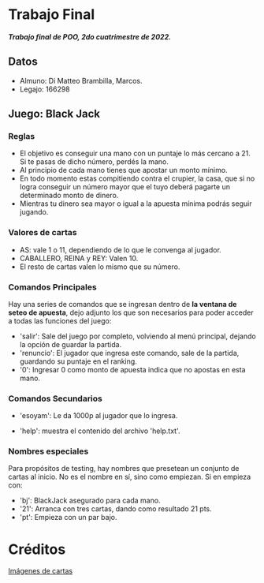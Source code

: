 # Trabajo Final
  ##### Trabajo final de POO, 2do cuatrimestre de 2022.

## Datos
+ Almuno: Di Matteo Brambilla, Marcos.
+ Legajo: 166298
  
## Juego: Black Jack

### Reglas
+ El objetivo es conseguir una mano con un puntaje lo más cercano a 21. Si te pasas de dicho número, perdés la mano. 
+ Al principio de cada mano tienes que apostar un monto mínimo. 
+ En todo momento estas compitiendo contra el crupier, la casa, que si no logra conseguir un número mayor que el tuyo deberá pagarte un determinado monto de dinero. 
+ Mientras tu dinero sea mayor o igual a la apuesta mínima podrás seguir jugando. 

### Valores de cartas
+ AS: vale 1 o 11, dependiendo de lo que le convenga al jugador.
+ CABALLERO, REINA y REY: Valen 10.
+ El resto de cartas valen lo mismo que su número.

### Comandos Principales
Hay una series de comandos que se ingresan dentro de **la ventana de seteo de apuesta**, dejo adjunto
los que son necesarios para poder acceder a todas las funciones del juego:

* 'salir': Sale del juego por completo, volviendo al menú principal, dejando la opción de guardar la
partida.
* 'renuncio': El jugador que ingresa este comando, sale de la partida, guardando su puntaje en el
ranking.
*  '0': Ingresar 0 como monto de apuesta indica que no apostas en esta mano.

### Comandos Secundarios
* 'esoyam': Le da 1000p al jugador que lo ingresa.
+ 'help': muestra el contenido del archivo 'help.txt'.

### Nombres especiales
Para propósitos de testing, hay nombres que presetean un conjunto de cartas al inicio. No es el nombre en sí, sino como empiezan. Si en empieza con:
+ 'bj': BlackJack asegurado para cada mano.
+ '21': Arranca con tres cartas, dando como resultado 21 pts.
+ 'pt': Empieza con un par bajo.


# Créditos

  [Imágenes de cartas](https://yaomon.itch.io/playing-cards) 

